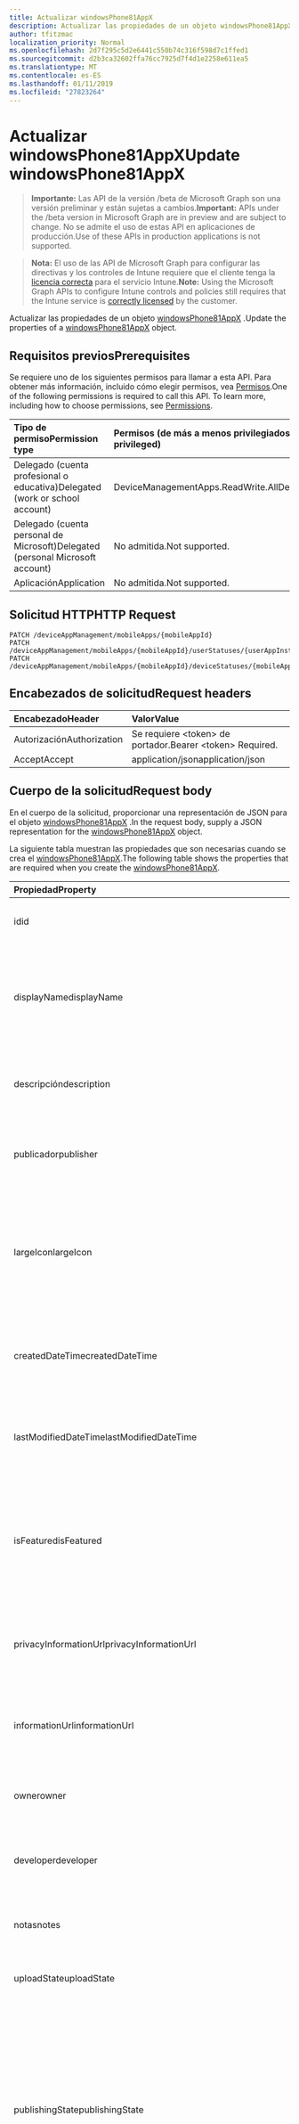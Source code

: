 ```yaml
---
title: Actualizar windowsPhone81AppX
description: Actualizar las propiedades de un objeto windowsPhone81AppX.
author: tfitzmac
localization_priority: Normal
ms.openlocfilehash: 2d7f295c5d2e6441c550b74c316f598d7c1ffed1
ms.sourcegitcommit: d2b3ca32602ffa76cc7925d7f4d1e2258e611ea5
ms.translationtype: MT
ms.contentlocale: es-ES
ms.lasthandoff: 01/11/2019
ms.locfileid: "27823264"
---
```

# <a name="update-windowsphone81appx"></a><span data-ttu-id="72129-103">Actualizar windowsPhone81AppX</span><span class="sxs-lookup"><span data-stu-id="72129-103">Update windowsPhone81AppX</span></span>

> <span data-ttu-id="72129-104">**Importante:** Las API de la versión /beta de Microsoft Graph son una versión preliminar y están sujetas a cambios.</span><span class="sxs-lookup"><span data-stu-id="72129-104">**Important:** APIs under the /beta version in Microsoft Graph are in preview and are subject to change.</span></span> <span data-ttu-id="72129-105">No se admite el uso de estas API en aplicaciones de producción.</span><span class="sxs-lookup"><span data-stu-id="72129-105">Use of these APIs in production applications is not supported.</span></span>

> <span data-ttu-id="72129-106">**Nota:** El uso de las API de Microsoft Graph para configurar las directivas y los controles de Intune requiere que el cliente tenga la [licencia correcta](https://go.microsoft.com/fwlink/?linkid=839381) para el servicio Intune.</span><span class="sxs-lookup"><span data-stu-id="72129-106">**Note:** Using the Microsoft Graph APIs to configure Intune controls and policies still requires that the Intune service is [correctly licensed](https://go.microsoft.com/fwlink/?linkid=839381) by the customer.</span></span>

<span data-ttu-id="72129-107">Actualizar las propiedades de un objeto [windowsPhone81AppX](../resources/intune-apps-windowsphone81appx.md) .</span><span class="sxs-lookup"><span data-stu-id="72129-107">Update the properties of a [windowsPhone81AppX](../resources/intune-apps-windowsphone81appx.md) object.</span></span>
## <a name="prerequisites"></a><span data-ttu-id="72129-108">Requisitos previos</span><span class="sxs-lookup"><span data-stu-id="72129-108">Prerequisites</span></span>
<span data-ttu-id="72129-p102">Se requiere uno de los siguientes permisos para llamar a esta API. Para obtener más información, incluido cómo elegir permisos, vea [Permisos](/graph/permissions-reference).</span><span class="sxs-lookup"><span data-stu-id="72129-p102">One of the following permissions is required to call this API. To learn more, including how to choose permissions, see [Permissions](/graph/permissions-reference).</span></span>

|<span data-ttu-id="72129-111">Tipo de permiso</span><span class="sxs-lookup"><span data-stu-id="72129-111">Permission type</span></span>|<span data-ttu-id="72129-112">Permisos (de más a menos privilegiados)</span><span class="sxs-lookup"><span data-stu-id="72129-112">Permissions (from most to least privileged)</span></span>|
|:---|:---|
|<span data-ttu-id="72129-113">Delegado (cuenta profesional o educativa)</span><span class="sxs-lookup"><span data-stu-id="72129-113">Delegated (work or school account)</span></span>|<span data-ttu-id="72129-114">DeviceManagementApps.ReadWrite.All</span><span class="sxs-lookup"><span data-stu-id="72129-114">DeviceManagementApps.ReadWrite.All</span></span>|
|<span data-ttu-id="72129-115">Delegado (cuenta personal de Microsoft)</span><span class="sxs-lookup"><span data-stu-id="72129-115">Delegated (personal Microsoft account)</span></span>|<span data-ttu-id="72129-116">No admitida.</span><span class="sxs-lookup"><span data-stu-id="72129-116">Not supported.</span></span>|
|<span data-ttu-id="72129-117">Aplicación</span><span class="sxs-lookup"><span data-stu-id="72129-117">Application</span></span>|<span data-ttu-id="72129-118">No admitida.</span><span class="sxs-lookup"><span data-stu-id="72129-118">Not supported.</span></span>|

## <a name="http-request"></a><span data-ttu-id="72129-119">Solicitud HTTP</span><span class="sxs-lookup"><span data-stu-id="72129-119">HTTP Request</span></span>
<!-- {
  "blockType": "ignored"
}
-->
``` http
PATCH /deviceAppManagement/mobileApps/{mobileAppId}
PATCH /deviceAppManagement/mobileApps/{mobileAppId}/userStatuses/{userAppInstallStatusId}/app
PATCH /deviceAppManagement/mobileApps/{mobileAppId}/deviceStatuses/{mobileAppInstallStatusId}/app
```

## <a name="request-headers"></a><span data-ttu-id="72129-120">Encabezados de solicitud</span><span class="sxs-lookup"><span data-stu-id="72129-120">Request headers</span></span>
|<span data-ttu-id="72129-121">Encabezado</span><span class="sxs-lookup"><span data-stu-id="72129-121">Header</span></span>|<span data-ttu-id="72129-122">Valor</span><span class="sxs-lookup"><span data-stu-id="72129-122">Value</span></span>|
|:---|:---|
|<span data-ttu-id="72129-123">Autorización</span><span class="sxs-lookup"><span data-stu-id="72129-123">Authorization</span></span>|<span data-ttu-id="72129-124">Se requiere &lt;token&gt; de portador.</span><span class="sxs-lookup"><span data-stu-id="72129-124">Bearer &lt;token&gt; Required.</span></span>|
|<span data-ttu-id="72129-125">Accept</span><span class="sxs-lookup"><span data-stu-id="72129-125">Accept</span></span>|<span data-ttu-id="72129-126">application/json</span><span class="sxs-lookup"><span data-stu-id="72129-126">application/json</span></span>|

## <a name="request-body"></a><span data-ttu-id="72129-127">Cuerpo de la solicitud</span><span class="sxs-lookup"><span data-stu-id="72129-127">Request body</span></span>
<span data-ttu-id="72129-128">En el cuerpo de la solicitud, proporcionar una representación de JSON para el objeto [windowsPhone81AppX](../resources/intune-apps-windowsphone81appx.md) .</span><span class="sxs-lookup"><span data-stu-id="72129-128">In the request body, supply a JSON representation for the [windowsPhone81AppX](../resources/intune-apps-windowsphone81appx.md) object.</span></span>

<span data-ttu-id="72129-129">La siguiente tabla muestran las propiedades que son necesarias cuando se crea el [windowsPhone81AppX](../resources/intune-apps-windowsphone81appx.md).</span><span class="sxs-lookup"><span data-stu-id="72129-129">The following table shows the properties that are required when you create the [windowsPhone81AppX](../resources/intune-apps-windowsphone81appx.md).</span></span>

|<span data-ttu-id="72129-130">Propiedad</span><span class="sxs-lookup"><span data-stu-id="72129-130">Property</span></span>|<span data-ttu-id="72129-131">Tipo</span><span class="sxs-lookup"><span data-stu-id="72129-131">Type</span></span>|<span data-ttu-id="72129-132">Descripción</span><span class="sxs-lookup"><span data-stu-id="72129-132">Description</span></span>|
|:---|:---|:---|
|<span data-ttu-id="72129-133">id</span><span class="sxs-lookup"><span data-stu-id="72129-133">id</span></span>|<span data-ttu-id="72129-134">Cadena</span><span class="sxs-lookup"><span data-stu-id="72129-134">String</span></span>|<span data-ttu-id="72129-135">Clave de la entidad.</span><span class="sxs-lookup"><span data-stu-id="72129-135">Key of the entity.</span></span> <span data-ttu-id="72129-136">Heredado de [mobileApp](../resources/intune-apps-mobileapp.md).</span><span class="sxs-lookup"><span data-stu-id="72129-136">Inherited from [mobileApp](../resources/intune-apps-mobileapp.md)</span></span>|
|<span data-ttu-id="72129-137">displayName</span><span class="sxs-lookup"><span data-stu-id="72129-137">displayName</span></span>|<span data-ttu-id="72129-138">Cadena</span><span class="sxs-lookup"><span data-stu-id="72129-138">String</span></span>|<span data-ttu-id="72129-139">Título de la aplicación importado o proporcionado por el administrador.</span><span class="sxs-lookup"><span data-stu-id="72129-139">The admin provided or imported title of the app.</span></span> <span data-ttu-id="72129-140">Heredado de [mobileApp](../resources/intune-apps-mobileapp.md).</span><span class="sxs-lookup"><span data-stu-id="72129-140">Inherited from [mobileApp](../resources/intune-apps-mobileapp.md)</span></span>|
|<span data-ttu-id="72129-141">descripción</span><span class="sxs-lookup"><span data-stu-id="72129-141">description</span></span>|<span data-ttu-id="72129-142">Cadena</span><span class="sxs-lookup"><span data-stu-id="72129-142">String</span></span>|<span data-ttu-id="72129-143">Descripción de la aplicación.</span><span class="sxs-lookup"><span data-stu-id="72129-143">The description of the app.</span></span> <span data-ttu-id="72129-144">Heredado de [mobileApp](../resources/intune-apps-mobileapp.md).</span><span class="sxs-lookup"><span data-stu-id="72129-144">Inherited from [mobileApp](../resources/intune-apps-mobileapp.md)</span></span>|
|<span data-ttu-id="72129-145">publicador</span><span class="sxs-lookup"><span data-stu-id="72129-145">publisher</span></span>|<span data-ttu-id="72129-146">Cadena</span><span class="sxs-lookup"><span data-stu-id="72129-146">String</span></span>|<span data-ttu-id="72129-147">Publicador de la aplicación.</span><span class="sxs-lookup"><span data-stu-id="72129-147">The publisher of the app.</span></span> <span data-ttu-id="72129-148">Heredado de [mobileApp](../resources/intune-apps-mobileapp.md).</span><span class="sxs-lookup"><span data-stu-id="72129-148">Inherited from [mobileApp](../resources/intune-apps-mobileapp.md)</span></span>|
|<span data-ttu-id="72129-149">largeIcon</span><span class="sxs-lookup"><span data-stu-id="72129-149">largeIcon</span></span>|[<span data-ttu-id="72129-150">mimeContent</span><span class="sxs-lookup"><span data-stu-id="72129-150">mimeContent</span></span>](../resources/intune-shared-mimecontent.md)|<span data-ttu-id="72129-151">Icono grande que se mostrará en los detalles de la aplicación y se usa para cargar el icono.</span><span class="sxs-lookup"><span data-stu-id="72129-151">The large icon, to be displayed in the app details and used for upload of the icon.</span></span> <span data-ttu-id="72129-152">Heredado de [mobileApp](../resources/intune-apps-mobileapp.md).</span><span class="sxs-lookup"><span data-stu-id="72129-152">Inherited from [mobileApp](../resources/intune-apps-mobileapp.md)</span></span>|
|<span data-ttu-id="72129-153">createdDateTime</span><span class="sxs-lookup"><span data-stu-id="72129-153">createdDateTime</span></span>|<span data-ttu-id="72129-154">DateTimeOffset</span><span class="sxs-lookup"><span data-stu-id="72129-154">DateTimeOffset</span></span>|<span data-ttu-id="72129-155">Fecha y hora de creación de la aplicación.</span><span class="sxs-lookup"><span data-stu-id="72129-155">The date and time the app was created.</span></span> <span data-ttu-id="72129-156">Heredado de [mobileApp](../resources/intune-apps-mobileapp.md).</span><span class="sxs-lookup"><span data-stu-id="72129-156">Inherited from [mobileApp](../resources/intune-apps-mobileapp.md)</span></span>|
|<span data-ttu-id="72129-157">lastModifiedDateTime</span><span class="sxs-lookup"><span data-stu-id="72129-157">lastModifiedDateTime</span></span>|<span data-ttu-id="72129-158">DateTimeOffset</span><span class="sxs-lookup"><span data-stu-id="72129-158">DateTimeOffset</span></span>|<span data-ttu-id="72129-159">Fecha y hora de la última modificación de la aplicación.</span><span class="sxs-lookup"><span data-stu-id="72129-159">The date and time the app was last modified.</span></span> <span data-ttu-id="72129-160">Heredado de [mobileApp](../resources/intune-apps-mobileapp.md).</span><span class="sxs-lookup"><span data-stu-id="72129-160">Inherited from [mobileApp](../resources/intune-apps-mobileapp.md)</span></span>|
|<span data-ttu-id="72129-161">isFeatured</span><span class="sxs-lookup"><span data-stu-id="72129-161">isFeatured</span></span>|<span data-ttu-id="72129-162">Booleano</span><span class="sxs-lookup"><span data-stu-id="72129-162">Boolean</span></span>|<span data-ttu-id="72129-163">Valor que indica si el administrador ha marcado la aplicación como destacada. Heredado de [mobileApp](../resources/intune-apps-mobileapp.md).</span><span class="sxs-lookup"><span data-stu-id="72129-163">The value indicating whether the app is marked as featured by the admin. Inherited from [mobileApp](../resources/intune-apps-mobileapp.md)</span></span>|
|<span data-ttu-id="72129-164">privacyInformationUrl</span><span class="sxs-lookup"><span data-stu-id="72129-164">privacyInformationUrl</span></span>|<span data-ttu-id="72129-165">Cadena</span><span class="sxs-lookup"><span data-stu-id="72129-165">String</span></span>|<span data-ttu-id="72129-166">La dirección URL de la declaración de privacidad.</span><span class="sxs-lookup"><span data-stu-id="72129-166">The privacy statement Url.</span></span> <span data-ttu-id="72129-167">Heredado de [mobileApp](../resources/intune-apps-mobileapp.md).</span><span class="sxs-lookup"><span data-stu-id="72129-167">Inherited from [mobileApp](../resources/intune-apps-mobileapp.md)</span></span>|
|<span data-ttu-id="72129-168">informationUrl</span><span class="sxs-lookup"><span data-stu-id="72129-168">informationUrl</span></span>|<span data-ttu-id="72129-169">Cadena</span><span class="sxs-lookup"><span data-stu-id="72129-169">String</span></span>|<span data-ttu-id="72129-170">La dirección URL para obtener más información.</span><span class="sxs-lookup"><span data-stu-id="72129-170">The more information Url.</span></span> <span data-ttu-id="72129-171">Heredado de [mobileApp](../resources/intune-apps-mobileapp.md).</span><span class="sxs-lookup"><span data-stu-id="72129-171">Inherited from [mobileApp](../resources/intune-apps-mobileapp.md)</span></span>|
|<span data-ttu-id="72129-172">owner</span><span class="sxs-lookup"><span data-stu-id="72129-172">owner</span></span>|<span data-ttu-id="72129-173">Cadena</span><span class="sxs-lookup"><span data-stu-id="72129-173">String</span></span>|<span data-ttu-id="72129-174">Propietario de la aplicación.</span><span class="sxs-lookup"><span data-stu-id="72129-174">The owner of the app.</span></span> <span data-ttu-id="72129-175">Heredado de [mobileApp](../resources/intune-apps-mobileapp.md).</span><span class="sxs-lookup"><span data-stu-id="72129-175">Inherited from [mobileApp](../resources/intune-apps-mobileapp.md)</span></span>|
|<span data-ttu-id="72129-176">developer</span><span class="sxs-lookup"><span data-stu-id="72129-176">developer</span></span>|<span data-ttu-id="72129-177">Cadena</span><span class="sxs-lookup"><span data-stu-id="72129-177">String</span></span>|<span data-ttu-id="72129-178">Desarrollador de la aplicación.</span><span class="sxs-lookup"><span data-stu-id="72129-178">The developer of the app.</span></span> <span data-ttu-id="72129-179">Heredado de [mobileApp](../resources/intune-apps-mobileapp.md).</span><span class="sxs-lookup"><span data-stu-id="72129-179">Inherited from [mobileApp](../resources/intune-apps-mobileapp.md)</span></span>|
|<span data-ttu-id="72129-180">notas</span><span class="sxs-lookup"><span data-stu-id="72129-180">notes</span></span>|<span data-ttu-id="72129-181">Cadena</span><span class="sxs-lookup"><span data-stu-id="72129-181">String</span></span>|<span data-ttu-id="72129-182">Notas de la aplicación.</span><span class="sxs-lookup"><span data-stu-id="72129-182">Notes for the app.</span></span> <span data-ttu-id="72129-183">Heredado de [mobileApp](../resources/intune-apps-mobileapp.md).</span><span class="sxs-lookup"><span data-stu-id="72129-183">Inherited from [mobileApp](../resources/intune-apps-mobileapp.md)</span></span>|
|<span data-ttu-id="72129-184">uploadState</span><span class="sxs-lookup"><span data-stu-id="72129-184">uploadState</span></span>|<span data-ttu-id="72129-185">Int32</span><span class="sxs-lookup"><span data-stu-id="72129-185">Int32</span></span>|<span data-ttu-id="72129-186">El estado de carga.</span><span class="sxs-lookup"><span data-stu-id="72129-186">The upload state.</span></span> <span data-ttu-id="72129-187">Heredado de [mobileApp](../resources/intune-apps-mobileapp.md).</span><span class="sxs-lookup"><span data-stu-id="72129-187">Inherited from [mobileApp](../resources/intune-apps-mobileapp.md)</span></span>|
|<span data-ttu-id="72129-188">publishingState</span><span class="sxs-lookup"><span data-stu-id="72129-188">publishingState</span></span>|[<span data-ttu-id="72129-189">mobileAppPublishingState</span><span class="sxs-lookup"><span data-stu-id="72129-189">mobileAppPublishingState</span></span>](../resources/intune-apps-mobileapppublishingstate.md)|<span data-ttu-id="72129-190">Estado de publicación de la aplicación.</span><span class="sxs-lookup"><span data-stu-id="72129-190">The publishing state for the app.</span></span> <span data-ttu-id="72129-191">La aplicación no puede asignarse a menos que se publique.</span><span class="sxs-lookup"><span data-stu-id="72129-191">The app cannot be assigned unless the app is published.</span></span> <span data-ttu-id="72129-192">Se hereda de [mobileApp](../resources/intune-apps-mobileapp.md).</span><span class="sxs-lookup"><span data-stu-id="72129-192">Inherited from [mobileApp](../resources/intune-apps-mobileapp.md).</span></span> <span data-ttu-id="72129-193">Los valores posibles son: `notPublished`, `processing` y `published`.</span><span class="sxs-lookup"><span data-stu-id="72129-193">Possible values are: `notPublished`, `processing`, `published`.</span></span>|
|<span data-ttu-id="72129-194">committedContentVersion</span><span class="sxs-lookup"><span data-stu-id="72129-194">committedContentVersion</span></span>|<span data-ttu-id="72129-195">Cadena</span><span class="sxs-lookup"><span data-stu-id="72129-195">String</span></span>|<span data-ttu-id="72129-196">Versión interna del contenido confirmado.</span><span class="sxs-lookup"><span data-stu-id="72129-196">The internal committed content version.</span></span> <span data-ttu-id="72129-197">Heredado de [mobileLobApp](../resources/intune-apps-mobilelobapp.md).</span><span class="sxs-lookup"><span data-stu-id="72129-197">Inherited from [mobileLobApp](../resources/intune-apps-mobilelobapp.md)</span></span>|
|<span data-ttu-id="72129-198">fileName</span><span class="sxs-lookup"><span data-stu-id="72129-198">fileName</span></span>|<span data-ttu-id="72129-199">Cadena</span><span class="sxs-lookup"><span data-stu-id="72129-199">String</span></span>|<span data-ttu-id="72129-200">Nombre del archivo de la aplicación de LOB principal.</span><span class="sxs-lookup"><span data-stu-id="72129-200">The name of the main Lob application file.</span></span> <span data-ttu-id="72129-201">Heredado de [mobileLobApp](../resources/intune-apps-mobilelobapp.md).</span><span class="sxs-lookup"><span data-stu-id="72129-201">Inherited from [mobileLobApp](../resources/intune-apps-mobilelobapp.md)</span></span>|
|<span data-ttu-id="72129-202">size</span><span class="sxs-lookup"><span data-stu-id="72129-202">size</span></span>|<span data-ttu-id="72129-203">Int64</span><span class="sxs-lookup"><span data-stu-id="72129-203">Int64</span></span>|<span data-ttu-id="72129-204">Tamaño total, incluidos todos los archivos cargados.</span><span class="sxs-lookup"><span data-stu-id="72129-204">The total size, including all uploaded files.</span></span> <span data-ttu-id="72129-205">Heredado de [mobileLobApp](../resources/intune-apps-mobilelobapp.md).</span><span class="sxs-lookup"><span data-stu-id="72129-205">Inherited from [mobileLobApp](../resources/intune-apps-mobilelobapp.md)</span></span>|
|<span data-ttu-id="72129-206">applicableArchitectures</span><span class="sxs-lookup"><span data-stu-id="72129-206">applicableArchitectures</span></span>|[<span data-ttu-id="72129-207">windowsArchitecture</span><span class="sxs-lookup"><span data-stu-id="72129-207">windowsArchitecture</span></span>](../resources/intune-apps-windowsarchitecture.md)|<span data-ttu-id="72129-208">Arquitecturas de Windows en las que se puede ejecutar esta aplicación.</span><span class="sxs-lookup"><span data-stu-id="72129-208">The Windows architecture(s) for which this app can run on.</span></span> <span data-ttu-id="72129-209">Los valores posibles son: `none`, `x86`, `x64`, `arm` y `neutral`.</span><span class="sxs-lookup"><span data-stu-id="72129-209">Possible values are: `none`, `x86`, `x64`, `arm`, `neutral`.</span></span>|
|<span data-ttu-id="72129-210">identityName</span><span class="sxs-lookup"><span data-stu-id="72129-210">identityName</span></span>|<span data-ttu-id="72129-211">Cadena</span><span class="sxs-lookup"><span data-stu-id="72129-211">String</span></span>|<span data-ttu-id="72129-212">Nombre de la identidad.</span><span class="sxs-lookup"><span data-stu-id="72129-212">The Identity Name.</span></span>|
|<span data-ttu-id="72129-213">identityPublisherHash</span><span class="sxs-lookup"><span data-stu-id="72129-213">identityPublisherHash</span></span>|<span data-ttu-id="72129-214">Cadena</span><span class="sxs-lookup"><span data-stu-id="72129-214">String</span></span>|<span data-ttu-id="72129-215">Hash del publicador de identidad.</span><span class="sxs-lookup"><span data-stu-id="72129-215">The Identity Publisher Hash.</span></span>|
|<span data-ttu-id="72129-216">identityResourceIdentifier</span><span class="sxs-lookup"><span data-stu-id="72129-216">identityResourceIdentifier</span></span>|<span data-ttu-id="72129-217">Cadena</span><span class="sxs-lookup"><span data-stu-id="72129-217">String</span></span>|<span data-ttu-id="72129-218">Identificador del recurso de identidad.</span><span class="sxs-lookup"><span data-stu-id="72129-218">The Identity Resource Identifier.</span></span>|
|<span data-ttu-id="72129-219">minimumSupportedOperatingSystem</span><span class="sxs-lookup"><span data-stu-id="72129-219">minimumSupportedOperatingSystem</span></span>|[<span data-ttu-id="72129-220">windowsMinimumOperatingSystem</span><span class="sxs-lookup"><span data-stu-id="72129-220">windowsMinimumOperatingSystem</span></span>](../resources/intune-apps-windowsminimumoperatingsystem.md)|<span data-ttu-id="72129-221">Valor del sistema operativo mínimo aplicable.</span><span class="sxs-lookup"><span data-stu-id="72129-221">The value for the minimum applicable operating system.</span></span>|
|<span data-ttu-id="72129-222">phoneProductIdentifier</span><span class="sxs-lookup"><span data-stu-id="72129-222">phoneProductIdentifier</span></span>|<span data-ttu-id="72129-223">Cadena</span><span class="sxs-lookup"><span data-stu-id="72129-223">String</span></span>|<span data-ttu-id="72129-224">El identificador de producto del teléfono.</span><span class="sxs-lookup"><span data-stu-id="72129-224">The Phone Product Identifier.</span></span>|
|<span data-ttu-id="72129-225">phonePublisherId</span><span class="sxs-lookup"><span data-stu-id="72129-225">phonePublisherId</span></span>|<span data-ttu-id="72129-226">Cadena</span><span class="sxs-lookup"><span data-stu-id="72129-226">String</span></span>|<span data-ttu-id="72129-227">El identificador de Publisher de teléfono.</span><span class="sxs-lookup"><span data-stu-id="72129-227">The Phone Publisher Id.</span></span>|
|<span data-ttu-id="72129-228">identityVersion</span><span class="sxs-lookup"><span data-stu-id="72129-228">identityVersion</span></span>|<span data-ttu-id="72129-229">Cadena</span><span class="sxs-lookup"><span data-stu-id="72129-229">String</span></span>|<span data-ttu-id="72129-230">Versión de la identidad.</span><span class="sxs-lookup"><span data-stu-id="72129-230">The identity version.</span></span>|



## <a name="response"></a><span data-ttu-id="72129-231">Respuesta</span><span class="sxs-lookup"><span data-stu-id="72129-231">Response</span></span>
<span data-ttu-id="72129-232">Si tiene éxito, este método devuelve una `200 OK` código de respuesta y un objeto actualizado [windowsPhone81AppX](../resources/intune-apps-windowsphone81appx.md) en el cuerpo de la respuesta.</span><span class="sxs-lookup"><span data-stu-id="72129-232">If successful, this method returns a `200 OK` response code and an updated [windowsPhone81AppX](../resources/intune-apps-windowsphone81appx.md) object in the response body.</span></span>

## <a name="example"></a><span data-ttu-id="72129-233">Ejemplo</span><span class="sxs-lookup"><span data-stu-id="72129-233">Example</span></span>
### <a name="request"></a><span data-ttu-id="72129-234">Solicitud</span><span class="sxs-lookup"><span data-stu-id="72129-234">Request</span></span>
<span data-ttu-id="72129-235">Aquí tiene un ejemplo de la solicitud.</span><span class="sxs-lookup"><span data-stu-id="72129-235">Here is an example of the request.</span></span>
``` http
PATCH https://graph.microsoft.com/beta/deviceAppManagement/mobileApps/{mobileAppId}
Content-type: application/json
Content-length: 1362

{
  "displayName": "Display Name value",
  "description": "Description value",
  "publisher": "Publisher value",
  "largeIcon": {
    "@odata.type": "microsoft.graph.mimeContent",
    "type": "Type value",
    "value": "dmFsdWU="
  },
  "lastModifiedDateTime": "2017-01-01T00:00:35.1329464-08:00",
  "isFeatured": true,
  "privacyInformationUrl": "https://example.com/privacyInformationUrl/",
  "informationUrl": "https://example.com/informationUrl/",
  "owner": "Owner value",
  "developer": "Developer value",
  "notes": "Notes value",
  "uploadState": 11,
  "publishingState": "processing",
  "committedContentVersion": "Committed Content Version value",
  "fileName": "File Name value",
  "size": 4,
  "applicableArchitectures": "x86",
  "identityName": "Identity Name value",
  "identityPublisherHash": "Identity Publisher Hash value",
  "identityResourceIdentifier": "Identity Resource Identifier value",
  "minimumSupportedOperatingSystem": {
    "@odata.type": "microsoft.graph.windowsMinimumOperatingSystem",
    "v8_0": true,
    "v8_1": true,
    "v10_0": true,
    "v10_1607": true,
    "v10_1703": true,
    "v10_1709": true,
    "v10_1803": true
  },
  "phoneProductIdentifier": "Phone Product Identifier value",
  "phonePublisherId": "Phone Publisher Id value",
  "identityVersion": "Identity Version value"
}
```

### <a name="response"></a><span data-ttu-id="72129-236">Respuesta</span><span class="sxs-lookup"><span data-stu-id="72129-236">Response</span></span>
<span data-ttu-id="72129-p121">Aquí tiene un ejemplo de la respuesta. Nota: Puede que el objeto de respuesta que aparece aquí se trunque para abreviar. Todas las propiedades se devolverán de una llamada real.</span><span class="sxs-lookup"><span data-stu-id="72129-p121">Here is an example of the response. Note: The response object shown here may be truncated for brevity. All of the properties will be returned from an actual call.</span></span>
``` http
HTTP/1.1 200 OK
Content-Type: application/json
Content-Length: 1527

{
  "@odata.type": "#microsoft.graph.windowsPhone81AppX",
  "id": "4ff27f80-7f80-4ff2-807f-f24f807ff24f",
  "displayName": "Display Name value",
  "description": "Description value",
  "publisher": "Publisher value",
  "largeIcon": {
    "@odata.type": "microsoft.graph.mimeContent",
    "type": "Type value",
    "value": "dmFsdWU="
  },
  "createdDateTime": "2017-01-01T00:02:43.5775965-08:00",
  "lastModifiedDateTime": "2017-01-01T00:00:35.1329464-08:00",
  "isFeatured": true,
  "privacyInformationUrl": "https://example.com/privacyInformationUrl/",
  "informationUrl": "https://example.com/informationUrl/",
  "owner": "Owner value",
  "developer": "Developer value",
  "notes": "Notes value",
  "uploadState": 11,
  "publishingState": "processing",
  "committedContentVersion": "Committed Content Version value",
  "fileName": "File Name value",
  "size": 4,
  "applicableArchitectures": "x86",
  "identityName": "Identity Name value",
  "identityPublisherHash": "Identity Publisher Hash value",
  "identityResourceIdentifier": "Identity Resource Identifier value",
  "minimumSupportedOperatingSystem": {
    "@odata.type": "microsoft.graph.windowsMinimumOperatingSystem",
    "v8_0": true,
    "v8_1": true,
    "v10_0": true,
    "v10_1607": true,
    "v10_1703": true,
    "v10_1709": true,
    "v10_1803": true
  },
  "phoneProductIdentifier": "Phone Product Identifier value",
  "phonePublisherId": "Phone Publisher Id value",
  "identityVersion": "Identity Version value"
}
```





